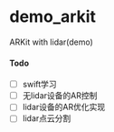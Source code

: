 # demo_arkit
ARKit with lidar(demo)
#### Todo
- [ ] swift学习
- [ ] 无lidar设备的AR控制
- [ ] lidar设备的AR优化实现
- [ ] lidar点云分割
